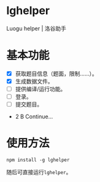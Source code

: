 # lghelper
Luogu helper | 洛谷助手

# 基本功能
- [x] 获取题目信息（题面，限制……）。
- [x] 生成数据文件。
- [ ] 提供编译/运行功能。
- [ ] 登录。
- [ ] 提交题目。
- 2 B Continue...

# 使用方法

```shell
npm install -g lghelper
```

随后可直接运行`lghelper`。